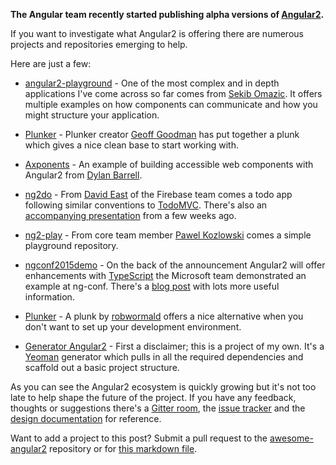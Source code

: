 **The Angular team recently started publishing alpha versions of [Angular2](https://angular.io/).**

If you want to investigate what Angular2 is offering there are numerous projects and repositories emerging to help.

Here are just a few:

* [angular2-playground](https://github.com/SekibOmazic/angular2-playground) - One of the most complex and in depth applications I've come across so far comes from [Sekib Omazic](https://github.com/SekibOmazic). It offers multiple examples on how components can communicate and how you might structure your application.

* [Plunker](http://plnkr.co/edit/QZ6c6cRnvOyQ71FkowZO?p=preview) - Plunker creator [Geoff Goodman](https://github.com/ggoodman) has put together a plunk which gives a nice clean base to start working with.

* [Axponents](https://github.com/dylanb/Axponents) - An example of building accessible web components with Angular2 from [Dylan Barrell](https://github.com/dylanb).

* [ng2do](https://github.com/davideast/ng2do) - From [David East](https://github.com/davideast) of the Firebase team comes a todo app following similar conventions to [TodoMVC](http://todomvc.com/). There's also an [accompanying presentation](https://www.youtube.com/watch?v=uD6Okha_Yj0) from a few weeks ago. 

* [ng2-play](https://github.com/pkozlowski-opensource/ng2-play) - From core team member [Pawel Kozlowski](https://github.com/pkozlowski-opensource) comes a simple playground repository.

* [ngconf2015demo](https://github.com/Microsoft/ngconf2015demo) - On the back of the announcement Angular2 will offer enhancements with [TypeScript](http://www.typescriptlang.org/) the Microsoft team demonstrated an example at ng-conf. There's a [blog post](http://blogs.msdn.com/b/visualstudio/archive/2015/03/12/a-preview-of-angular-2-and-typescript-in-visual-studio.aspx) with lots more useful information.

* [Plunker](http://plnkr.co/edit/mbdC6a?p=preview) - A plunk by [robwormald](https://github.com/robwormald) offers a nice alternative when you don't want to set up your development environment.

* [Generator Angular2](https://github.com/swirlycheetah/generator-angular2) - First a disclaimer; this is a project of my own. It's a [Yeoman](http://yeoman.io/) generator which pulls in all the required dependencies and scaffold out a basic project structure.

As you can see the Angular2 ecosystem is quickly growing but it's not too late to help shape the future of the project. If you have any feedback, thoughts or suggestions there's a [Gitter room](https://gitter.im/angular/angular), the [issue tracker](https://github.com/angular/angular/issues) and the [design documentation](https://drive.google.com/drive/#folders/0B7Ovm8bUYiUDR29iSkEyMk5pVUk) for reference.

Want to add a project to this post? Submit a pull request to the [awesome-angular2](https://github.com/swirlycheetah/awesome-angular2) repository or for [this markdown file](https://github.com/swirlycheetah/blog-posts/blob/master/try-angular2-today.md).
